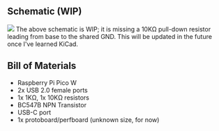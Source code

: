 ## Schematic (WIP)
<img src=./schematics/usb-switch-controller.svg style="background: white;">
The above schematic is WIP; it is missing a 10KΩ pull-down resistor leading from base to the shared GND. This will be updated in the future once I've learned KiCad.

## Bill of Materials
- Raspberry Pi Pico W
- 2x USB 2.0 female ports
- 1x 1KΩ, 1x 10KΩ resistors
- BC547B NPN Transistor
- USB-C port
- 1x protoboard/perfboard (unknown size, for now)
